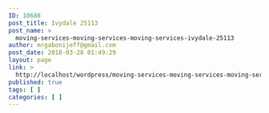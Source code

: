 ```yaml
---
ID: 10688
post_title: Ivydale 25113
post_name: >
  moving-services-moving-services-moving-services-ivydale-25113
author: mrgabonijeff@gmail.com
post_date: 2018-03-28 01:49:29
layout: page
link: >
  http://localhost/wordpress/moving-services-moving-services-moving-services-ivydale-25113/
published: true
tags: [ ]
categories: [ ]
---
```

